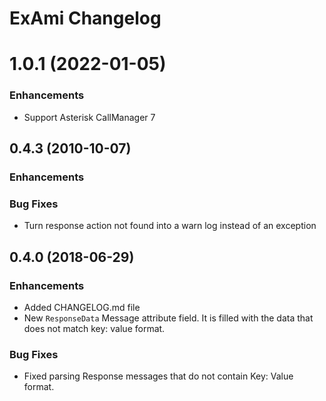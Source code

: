 # ExAmi Changelog

# 1.0.1 (2022-01-05)

### Enhancements

* Support Asterisk CallManager 7

## 0.4.3 (2010-10-07)

### Enhancements

### Bug Fixes

* Turn response action not found into a warn log instead of an exception


## 0.4.0 (2018-06-29)

### Enhancements

* Added CHANGELOG.md file
* New `ResponseData` Message attribute field. It is filled with the data that does
  not match key: value format.

### Bug Fixes

* Fixed parsing Response messages that do not contain Key: Value format.
